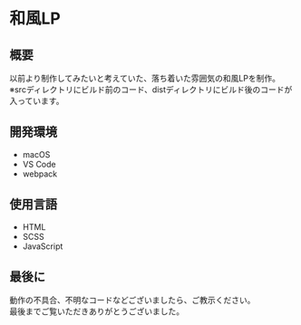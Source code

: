 # 和風LP

## 概要
以前より制作してみたいと考えていた、落ち着いた雰囲気の和風LPを制作。<br>
※srcディレクトリにビルド前のコード、distディレクトリにビルド後のコードが入っています。

## 開発環境
- macOS
- VS Code
- webpack

## 使用言語
- HTML
- SCSS
- JavaScript

## 最後に
動作の不具合、不明なコードなどございましたら、ご教示ください。<br>
最後までご覧いただきありがとうございました。